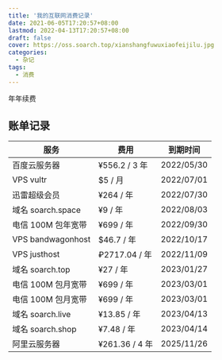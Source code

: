 ```yaml
---
title: '我的互联网消费记录'
date: 2021-06-05T17:20:57+08:00
lastmod: 2022-04-13T17:20:57+08:00
draft: false
cover: https://oss.soarch.top/xianshangfuwuxiaofeijilu.jpg
categories:
  - 杂记
tags:
  - 消费
---
```


年年续费

<!--more-->

## 账单记录

| 服务               | 费用           | 到期时间   |
| ------------------ | -------------- | ---------- |
| 百度云服务器       | ¥556.2 / 3 年  | 2022/05/30 |
| VPS vultr          | $5 / 月        | 2022/07/01 |
| 迅雷超级会员       | ¥264 / 年      | 2022/07/30 |
| 域名 soarch.space  | ¥9 / 年        | 2022/08/03 |
| 电信 100M 包年宽带 | ¥699 / 年      | 2022/09/30 |
| VPS bandwagonhost  | $46.7 / 年     | 2022/10/17 |
| VPS justhost       | ₽2717.04 / 年  | 2022/11/09 |
| 域名 soarch.top    | ¥27 / 年       | 2023/01/27 |
| 电信 100M 包月宽带 | ¥699 / 年      | 2023/03/01 |
| 电信 100M 包月宽带 | ¥699 / 年      | 2023/03/01 |
| 域名 soarch.live   | ¥13.85 / 年    | 2023/04/13 |
| 域名 soarch.shop   | ¥7.48 / 年     | 2023/04/14 |
| 阿里云服务器       | ¥261.36 / 4 年 | 2025/11/26 |
